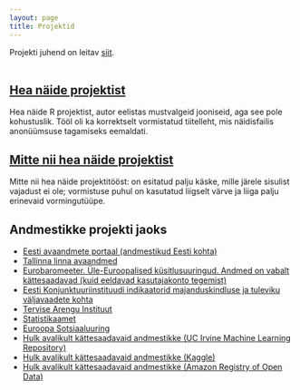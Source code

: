 ```yaml
---
layout: page
title: Projektid
---
```


Projekti juhend on leitav [siit](projekt_juhend).
<br><br>


## [Hea näide projektist](projektid/hea.pdf)
Hea näide R projektist, autor eelistas mustvalgeid jooniseid, aga see pole kohustuslik. Tööl oli ka korrektselt vormistatud tiitelleht, mis näidisfailis anonüümsuse
tagamiseks eemaldati.

## [Mitte nii hea näide projektist](projektid/halb.pdf)
Mitte nii hea näide projektitööst: on esitatud palju käske, mille järele sisulist vajadust ei ole; vormistuse puhul on kasutatud liigselt värve ja liiga palju erinevaid vormingutüüpe.


## Andmestikke projekti jaoks

* [Eesti avaandmete portaal (andmestikud Eesti kohta)](https://opendata.riik.ee/andmehulgad/)
* [Tallinna linna avaandmed](http://avaandmed.tallinn.ee/)
* [Eurobaromeeter. Üle-Euroopalised küsitlusuuringud. Andmed on vabalt kättesaadavad (kuid eeldavad kasutajakonto tegemist)](https://www.gesis.org/eurobarometer-data-service/search-data-access/eb-trends-trend-files/list-of-trends/)
* [Eesti Konjunktuuriinstituudi indikaatorid majanduskindluse ja tuleviku väljavaadete kohta](http://ki.ee/baromeetrid/)
* [Tervise Arengu Instituut](http://pxweb.tai.ee/esf/pxweb2008/dialog/statfile2.asp)
* [Statistikaamet](http://pub.stat.ee/px-web.2001/dialog/statfile2.asp)
* [Euroopa Sotsiaaluuring](https://www.europeansocialsurvey.org/data/country.html?c=estonia)
* [Hulk avalikult kättesaadavaid andmestikke (UC Irvine Machine Learning Repository)](https://archive.ics.uci.edu/ml/index.php)
* [Hulk avalikult kättesaadavaid andmestikke (Kaggle)](https://www.kaggle.com/datasets)
* [Hulk avalikult kättesaadavaid andmestikke (Amazon Registry of Open Data)](https://registry.opendata.aws/)



<!--
{% for post in site.posts %}
## [ {{ post.title }} ](..{{ post.url }})
  {{ post.content | strip_html | truncatewords:30}}
  [ (loe edasi) ](..{{ post.url }})
  <br><br>
  
{% endfor %}
-->
